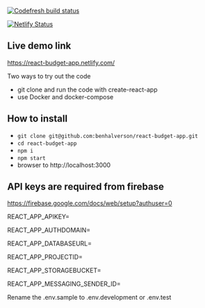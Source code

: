 [![Codefresh build status](https://g.codefresh.io/api/badges/pipeline/benhalverson_marketplace/benhalverson%2Freact-budget-app%2Freact-budget-app?branch=master&key=eyJhbGciOiJIUzI1NiJ9.NWJiOWY1MzkyMGRlNTg2ZjdlMzY4MTIz.dHB-gxXA3GnCwwmCG2iTbmMYoD4F-woIRN3Uu3Qom9g&type=cf-1)](https://g.codefresh.io/repositories/benhalverson/react-budget-app/builds?filter=trigger:build;branch:master;service:5bb9f5affd33fdbeaf62358a~react-budget-app)

[![Netlify Status](https://api.netlify.com/api/v1/badges/d93bf1ca-e175-4322-98e2-9013b066c13a/deploy-status)](https://app.netlify.com/sites/react-budget-app/deploys)

## Live demo link

https://react-budget-app.netlify.com/

Two ways to try out the code

- git clone and run the code with create-react-app
- use Docker and docker-compose

## How to install

- `git clone git@github.com:benhalverson/react-budget-app.git`
- `cd react-budget-app`
- `npm i`
- `npm start`
- browser to http://localhost:3000

## API keys are required from firebase

https://firebase.google.com/docs/web/setup?authuser=0

REACT_APP_APIKEY=

REACT_APP_AUTHDOMAIN=

REACT_APP_DATABASEURL=

REACT_APP_PROJECTID=

REACT_APP_STORAGEBUCKET=

REACT_APP_MESSAGING_SENDER_ID=

Rename the .env.sample to .env.development or .env.test
